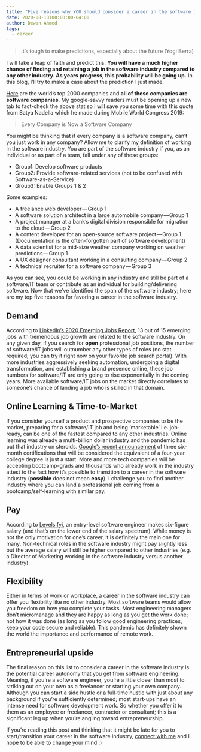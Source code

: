 ```yaml
---
title: "Five reasons why YOU should consider a career in the software industry"
date: 2020-08-13T00:00:00-04:00
author: Dewan Ahmed
tags:
  - career
---
```


> It’s tough to make predictions, especially about the future (Yogi Berra)

I will take a leap of faith and predict this: **You will have a much higher chance of finding and retaining a job in the software industry compared to any other industry. As years progress, this probability will be going up.** In this blog, I’ll try to make a case about the prediction I just made.

[Here](https://www.forbes.com/global2000) are the world’s top 2000 companies and **all of these companies are software companies**. My google-savvy readers must be opening up a new tab to fact-check the above stat so I will save you some time with this quote from Satya Nadella which he made during Mobile World Congress 2019:

> Every Company is Now a Software Company

You might be thinking that if every company is a software company, can’t you just work in any company? Allow me to clarify my definition of working in the software industry. You are part of the software industry if you, as an individual or as part of a team, fall under any of these groups:

- Group1: Develop software products
- Group2: Provide software-related services (not to be confused with Software-as-a-Service)
- Group3: Enable Groups 1 & 2

Some examples:

- A freelance web developer — Group 1
- A software solution architect in a large automobile company — Group 1
- A project manager at a bank’s digital division responsible for migration to the cloud — Group 2
- A content developer for an open-source software project — Group 1 (Documentation is the often-forgotten part of software development)
- A data scientist for a mid-size weather company working on weather predictions — Group 1
- A UX designer consultant working in a consulting company — Group 2
- A technical recruiter for a software company — Group 3

As you can see, you could be working in any industry and still be part of a software/IT team or contribute as an individual for building/delivering software. Now that we’ve identified the span of the software industry; here are my top five reasons for favoring a career in the software industry.

## Demand

According to [LinkedIn’s 2020 Emerging Jobs Report](https://business.linkedin.com/content/dam/me/business/en-us/talent-solutions/emerging-jobs-report/Emerging_Jobs_Report_U.S._FINAL.pdf), 13 out of 15 emerging jobs with tremendous job growth are related to the software industry. On any given day, if you search for **open** professional job positions, the number of software/IT jobs will outnumber any other types of roles (no stat required; you can try it right now on your favorite job search portal). With more industries aggressively seeking automation, undergoing a digital transformation, and establishing a brand presence online, these job numbers for software/IT are only going to rise exponentially in the coming years. More available software/IT jobs on the market directly correlates to someone’s chance of landing a job who is skilled in that domain.

## Online Learning & Time-to-Market

If you consider yourself a product and prospective companies to be the market, preparing for a software/IT job and being ‘marketable’ i.e. job-ready, can be one of the fastest compared to any other industries. Online learning was already a multi-billion dollar industry and the pandemic has put that industry on steroids. [Google’s recent announcement](https://www.cnbc.com/2020/07/13/google-announces-certificates-in-data-project-management-and-ux.html) of three six-month certifications that will be considered the equivalent of a four-year college degree is just a start. More and more tech companies will be accepting bootcamp-grads and thousands who already work in the industry attest to the fact how it’s possible to transition to a career in the software industry (**possible** does not mean **easy**). I challenge you to find another industry where you can land a professional job coming from a bootcamp/self-learning with similar pay.

## Pay

According to [Levels.fyi](https://www.levels.fyi/), an entry-level software engineer makes six-figure salary (and that’s on the lower end of the salary spectrum). While money is not the only motivation for one’s career, it is definitely the main one for many. Non-technical roles in the software industry might pay slightly less but the average salary will still be higher compared to other industries (e.g. a Director of Marketing working in the software industry versus another industry).

## Flexibility

Either in terms of work or workplace, a career in the software industry can offer you flexibility like no other industry. Most software teams would allow you freedom on how you complete your tasks. Most engineering managers don’t micromanage and they are happy as long as you get the work done; not how it was done (as long as you follow good engineering practices, keep your code secure and reliable). This pandemic has definitely shown the world the importance and performance of remote work.

## Entrepreneurial upside

The final reason on this list to consider a career in the software industry is the potential career autonomy that you get from software engineering. Meaning, if you’re a software engineer, you’re a little closer than most to striking out on your own as a freelancer or starting your own company. Although you can start a side hustle or a full-time hustle with just about any background if you’re sufficiently determined; most start-ups have an intense need for software development work. So whether you offer it to them as an employee or freelancer, contractor or consultant; this is a significant leg up when you’re angling toward entrepreneurship.

If you’re reading this post and thinking that it might be late for you to start/transition your career in the software industry, [connect with me](https://www.linkedin.com/in/diahmed/) and I hope to be able to change your mind :)
